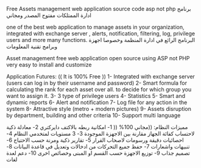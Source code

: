 
Free Assets management web application source code asp not php
برنامج ادارة الممتلكات مفتوح المصدر ومجاني

one of the best web application to manage assets in your organization, integrated with exchange server , alerts, notification, filtering, log, privilege users and more many functions. البرنامج الرائع في ادارة المنظمة وخصوصا اجهزة وبرامج تقنية المعلومات

Asset management free web application open source using ASP not PHP very easy to install and customize 

Application Futures:  (( It is 100% Free ))
1- Integrated with exchange server (users can log in by their username and password)
2- Smart formula for calculating the rank for each asset over all. to decide for which group you want to assign it.
3- 3 type of privilege users 
4- Statistics
5- Smart and dynamic reports
6- Alert and notification
7- Log file for any action in the system
8- Attractive style (metro + modern pictures)
9- Assets disruption by department, building and other criteria 
10- Support multi language 

مميزات النظام: ((مجاني 100% ((
1- امكانية ربطه بالاكتف دايركتري
2- معادلة ذكية لاحتساب كفائة الجهاز مقارنة بين الاجهزة الموجودة
3- 3 مستويات لمتخدمي النظام
4- احصائيات دقيقة ورسومات لاصحاب القرار
5- تقارير ذكية ومرنة حسب الاحتياج
6- تنبيهات واشعارات 
7- حفظ جميع التحركات من ادخالات وتعديل في قاعدة البيانات
8- تصميم جذاب
9- توزيع الاجهزة حسب القسم او المبنى وخصائص اخرى
10- دعم لعدة لغات
